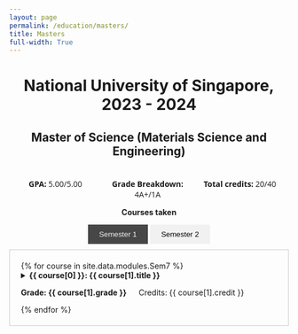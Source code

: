 ```yaml
---
layout: page
permalink: /education/masters/
title: Masters
full-width: True
---
```


<h1 style="text-align: center;">National University of Singapore, 2023 - 2024</h1>
<h2 style="text-align: center;"> Master of Science (Materials Science and Engineering)</h2>
<div class="container">
  <div class=item><b>GPA:</b> 5.00/5.00 </div>
  <div class=item><b>Grade Breakdown:</b> 4A+/1A </div>
  <div class=item><b>Total credits:</b> 20/40 </div>
</div>
<p style="text-align: center;"><b>Courses taken</b></p>

<div class="tab-container">
    <div class="bar">
        <button class="tablinks selected" onclick="openTab(event, 'sem_1')">Semester 1</button>
        <button class="tablinks" onclick="openTab(event, 'sem_2')">Semester 2</button>
    </div>
    <div id="sem_1" class="tabcontent active">
        {% for course in site.data.modules.Sem7 %}
            <details>
            <summary>
                <b>{{ course[0] }}: {{ course[1].title }}</b>
                <p><b>Grade: {{ course[1].grade }}</b> &emsp; Credits: {{ course[1].credit }}</p>
            </summary>
            <p>{{ course[1].description }}</p>
            </details>
        {% endfor %}
    </div>
    <div id="sem_2" class="tabcontent">
        <p>In progress...</p>
    </div>
</div>

<script>
  function openTab(evt, sem) {
    var i, tabcontent, tablinks;
    tabcontent = document.getElementsByClassName("tabcontent");
    for (i = 0; i < tabcontent.length; i++) {
        tabcontent[i].style.display = "none";
        tabcontent[i].className = tabcontent[i].className.replace(" active", "");
    }
    tablinks = document.getElementsByClassName("tablinks");
    for (i = 0; i < tablinks.length; i++) {
        tablinks[i].className = tablinks[i].className.replace(" selected", "");
    }
    document.getElementById(sem).style.display = "block";
    document.getElementById(sem).className += " active";
    evt.currentTarget.className += " selected";
    }
</script>

<style>
    .container {
    display: grid;
    text-align: center;
    padding-top: 20px;
    font-family: 'Open Sans';
    }

    @media screen and (min-width:700px) {
        .container {
        grid-template-columns: 33% 33% 33%
        }
    }

    .tab-container {
    border: None;
    padding: 0px;
    align-items: center;
    text-align: center;
    }

    button {
    background-color: #f1f1f1;
    border: none;
    padding: 10px 20px;
    cursor: pointer;
    transition: background-color 0.3s;
    }

    .tabcontent {
    display: none;
    text-align: left;
    border: 1px solid #ccc;
    padding: 20px;
    }

    .selected {
        background-color: #474747;
        color: #f1f1f1;
    }

    .active {
        display: block;
    }

    .bar {
    display: inline-block;
    margin-bottom: 10px;
    }
   
</style>